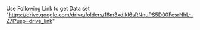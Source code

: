 Use Following Link to get Data set
"https://drive.google.com/drive/folders/16m3xdIkI6sRNnuPS5D00FesrNhL--Z7I?usp=drive_link"
